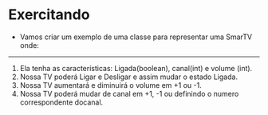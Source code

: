 # Exercitando

- Vamos criar um exemplo de uma classe para representar uma SmarTV onde:

---

1. Ela tenha as características: Ligada(boolean), canal(int) e
   volume (int).
2. Nossa TV poderá Ligar e Desligar e assim mudar o estado
   Ligada.
3. Nossa TV aumentará e diminuirá o volume em +1 ou -1.
4. Nossa TV poderá mudar de canal em +1, -1 ou definindo o numero
   correspondente docanal.
